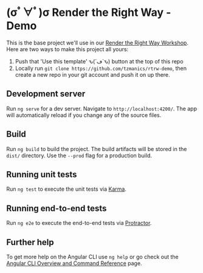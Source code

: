 # (σﾟ∀ﾟ)σ Render the Right Way - Demo

This is the base project we'll use in our [Render the Right Way Workshop](https://github.com/tzmanics/workshop-rendering-the-right-way). Here are two ways to make this project all yours:

1. Push that 'Use this template' ԅ(´ڡ`ԅ) button at the top of this repo 
2. Locally run `git clone https://github.com/tzmanics/rtrw-demo`, then create a new repo in your git account and push it on up there.

## Development server

Run `ng serve` for a dev server. Navigate to `http://localhost:4200/`. The app will automatically reload if you change any of the source files.

## Build

Run `ng build` to build the project. The build artifacts will be stored in the `dist/` directory. Use the `--prod` flag for a production build.

## Running unit tests

Run `ng test` to execute the unit tests via [Karma](https://karma-runner.github.io).

## Running end-to-end tests

Run `ng e2e` to execute the end-to-end tests via [Protractor](http://www.protractortest.org/).

## Further help

To get more help on the Angular CLI use `ng help` or go check out the [Angular CLI Overview and Command Reference](https://angular.io/cli) page.
